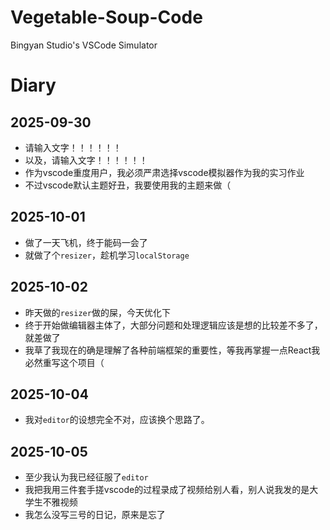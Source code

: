 # Vegetable-Soup-Code
Bingyan Studio's VSCode Simulator

# Diary

## 2025-09-30
- 请输入文字！！！！！！
- 以及，请输入文字！！！！！！
- 作为vscode重度用户，我必须严肃选择vscode模拟器作为我的实习作业
- 不过vscode默认主题好丑，我要使用我的主题来做（

## 2025-10-01
- 做了一天飞机，终于能码一会了
- 就做了个`resizer`，趁机学习`localStorage`

## 2025-10-02
- 昨天做的`resizer`做的屎，今天优化下
- 终于开始做编辑器主体了，大部分问题和处理逻辑应该是想的比较差不多了，就差做了
- 我草了我现在的确是理解了各种前端框架的重要性，等我再掌握一点React我必然重写这个项目（

## 2025-10-04
- 我对`editor`的设想完全不对，应该换个思路了。

## 2025-10-05
- 至少我认为我已经征服了`editor`
- 我把我用三件套手搓vscode的过程录成了视频给别人看，别人说我发的是大学生不雅视频
- 我怎么没写三号的日记，原来是忘了